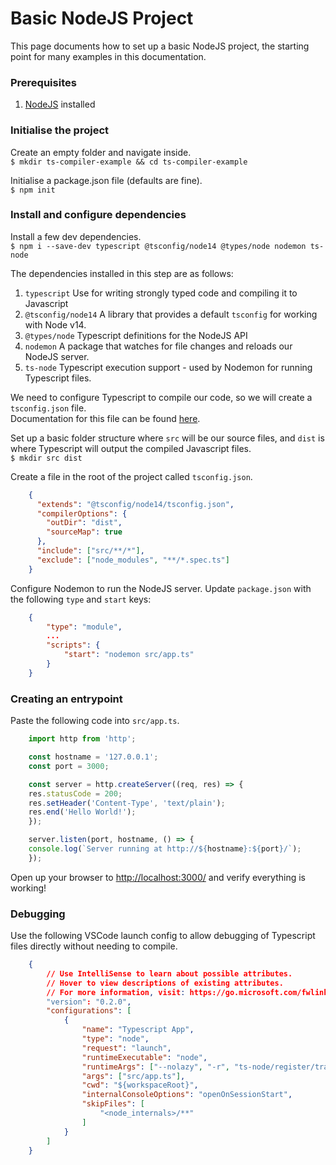 # Basic NodeJS Project
This page documents how to set up a basic NodeJS project, the starting point for many examples in this documentation.

### Prerequisites
1. [NodeJS](https://nodejs.org/en/) installed

### Initialise the project
Create an empty folder and navigate inside.  
`$ mkdir ts-compiler-example && cd ts-compiler-example`  

Initialise a package.json file (defaults are fine).  
`$ npm init`  

### Install and configure dependencies

Install a few dev dependencies.  
`$ npm i --save-dev typescript @tsconfig/node14 @types/node nodemon ts-node`  

The dependencies installed in this step are as follows:  
1. `typescript` Use for writing strongly typed code and compiling it to Javascript
2. `@tsconfig/node14` A library that provides a default `tsconfig` for working with Node v14.  
3. `@types/node` Typescript definitions for the NodeJS API
4. `nodemon` A package that watches for file changes and reloads our NodeJS server.  
5. `ts-node` Typescript execution support - used by Nodemon for running Typescript files.

We need to configure Typescript to compile our code, so we will create a `tsconfig.json` file.  
Documentation for this file can be found [here](https://www.typescriptlang.org/tsconfig).

Set up a basic folder structure where `src` will be our source files, and `dist` is where Typescript will output the compiled Javascript files.  
`$ mkdir src dist`

Create a file in the root of the project called `tsconfig.json`.  

```json title="tsconfig.json"
    {
      "extends": "@tsconfig/node14/tsconfig.json",
      "compilerOptions": {
        "outDir": "dist",
        "sourceMap": true
      },
      "include": ["src/**/*"],
      "exclude": ["node_modules", "**/*.spec.ts"]
    }
```

Configure Nodemon to run the NodeJS server. Update `package.json` with the following `type` and `start` keys:

```json title="package.json"
    {
        "type": "module",
        ...
        "scripts": {
            "start": "nodemon src/app.ts"
        }
    }
```

### Creating an entrypoint
Paste the following code into `src/app.ts`.  

```ts title="src/app.ts"
    import http from 'http';

    const hostname = '127.0.0.1';
    const port = 3000;

    const server = http.createServer((req, res) => {
    res.statusCode = 200;
    res.setHeader('Content-Type', 'text/plain');
    res.end('Hello World!');
    });

    server.listen(port, hostname, () => {
    console.log(`Server running at http://${hostname}:${port}/`);
    });
```

Open up your browser to [http://localhost:3000/](http://localhost:3000/) and verify everything is working!

### Debugging
Use the following VSCode launch config to allow debugging of Typescript files directly without needing to compile.
```json title=".vscode/launch.json"
    {
        // Use IntelliSense to learn about possible attributes.
        // Hover to view descriptions of existing attributes.
        // For more information, visit: https://go.microsoft.com/fwlink/?linkid=830387
        "version": "0.2.0",
        "configurations": [
            {
                "name": "Typescript App",
                "type": "node",
                "request": "launch",
                "runtimeExecutable": "node",
                "runtimeArgs": ["--nolazy", "-r", "ts-node/register/transpile-only"],
                "args": ["src/app.ts"],
                "cwd": "${workspaceRoot}",
                "internalConsoleOptions": "openOnSessionStart",
                "skipFiles": [
                    "<node_internals>/**"
                ]
            }
        ]
    }
```